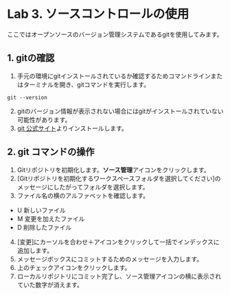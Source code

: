 # Lab 3. ソースコントロールの使用
ここではオープンソースのバージョン管理システムであるgitを使用してみます。

## 1. gitの確認
1. 手元の環境にgitインストールされているか確認するためコマンドラインまたはターミナルを開き、gitコマンドを実行します。
```
git --version
```
2. gitのバージョン情報が表示されない場合にはgitがインストールされていない可能性があります。
3. [git 公式サイト](https://git-scm.com/)よりインストールします。

## 2. git コマンドの操作
1. Gitリポジトリを初期化します。**ソース管理**アイコンをクリックします。
2. [Gitリポジトリを初期化するワークスペースフォルダを選択してください]のメッセージにしたがってフォルダを選択します。
3. ファイル名の横のアルファベットを確認します。
* U 新しいファイル
* M 変更を加えたファイル
* D 削除したファイル
4. [変更]にカーソルを合わせ＋アイコンをクリックして一括でインデックスに追加します。
5. メッセージボックスにコミットするためのメッセージを入力します。
6. 上のチェックアイコンをクリックします。
7. ローカルリポジトリにコミット完了し、ソース管理アイコンの横に表示されていた数字が消えます。



